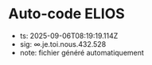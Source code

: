# Auto-code ELIOS
- ts: 2025-09-06T08:19:19.114Z
- sig: ∞.je.toi.nous.432.528
- note: fichier généré automatiquement